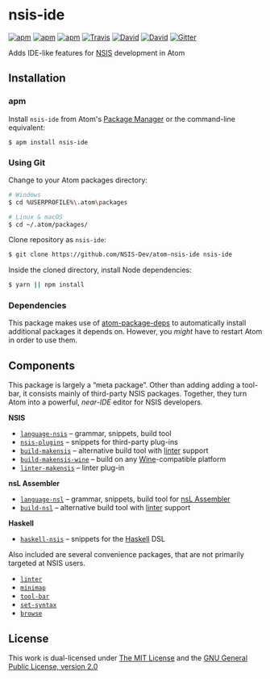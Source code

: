 # nsis-ide

[![apm](https://img.shields.io/apm/l/nsis-ide.svg?style=flat-square)](https://atom.io/packages/nsis-ide)
[![apm](https://img.shields.io/apm/v/nsis-ide.svg?style=flat-square)](https://atom.io/packages/nsis-ide)
[![apm](https://img.shields.io/apm/dm/nsis-ide.svg?style=flat-square)](https://atom.io/packages/nsis-ide)
[![Travis](https://img.shields.io/travis/NSIS-Dev/atom-nsis-ide.svg?style=flat-square)](https://travis-ci.org/NSIS-Dev/atom-nsis-ide)
[![David](https://img.shields.io/david/NSIS-Dev/atom-nsis-ide.svg?style=flat-square)](https://david-dm.org/NSIS-Dev/atom-nsis-ide)
[![David](https://img.shields.io/david/dev/NSIS-Dev/atom-nsis-ide.svg?style=flat-square)](https://david-dm.org/NSIS-Dev/atom-nsis-ide?type=dev)
[![Gitter](https://img.shields.io/badge/chat-Gitter-ed1965.svg?style=flat-square)](https://gitter.im/NSIS-Dev/Atom)

Adds IDE-like features for [NSIS](https://nsis.sourceforge.net) development in Atom

## Installation

### apm

Install `nsis-ide` from Atom's [Package Manager](http://flight-manual.atom.io/using-atom/sections/atom-packages/) or the command-line equivalent:

`$ apm install nsis-ide`

### Using Git

Change to your Atom packages directory:

```bash
# Windows
$ cd %USERPROFILE%\.atom\packages

# Linux & macOS
$ cd ~/.atom/packages/
```

Clone repository as `nsis-ide`:

```bash
$ git clone https://github.com/NSIS-Dev/atom-nsis-ide nsis-ide
```

Inside the cloned directory, install Node dependencies:

```bash
$ yarn || npm install
```

### Dependencies

This package makes use of [atom-package-deps](https://github.com/steelbrain/package-deps) to automatically install additional packages it depends on. However, you *might* have to restart Atom in order to use them.

## Components

This package is largely a “meta package”. Other than adding adding a tool-bar, it consists mainly of third-party NSIS packages. Together, they turn Atom into a powerful, *near-IDE* editor for NSIS developers.

**NSIS**

* [`language-nsis`](https://atom.io/packages/language-nsis) – grammar, snippets, build tool
* [`nsis-plugins`](https://atom.io/packages/nsis-plugins) – snippets for third-party plug-ins
* [`build-makensis`](https://atom.io/packages/build-makensis) – alternative build tool with [linter](https://atom.io/packages/linter) support
* [`build-makensis-wine`](https://atom.io/packages/build-makensis-wine) – build on any [Wine](https://www.winehq.org/)-compatible platform
* [`linter-makensis`](https://atom.io/packages/linter) – linter plug-in

**nsL Assembler**

* [`language-nsl`](https://atom.io/packages/language-nsl) – grammar, snippets, build tool for [nsL Assembler](https://github.com/NSIS-Dev/nsl-assembler)
* [`build-nsl`](https://atom.io/packages/build-nsl) – alternative build tool with [linter](https://atom.io/packages/linter) support

**Haskell**

* [`haskell-nsis`](https://atom.io/packages/haskell-nsis) – snippets for the [Haskell](https://hackage.haskell.org/package/nsis) DSL

Also included are several convenience packages, that are not primarily targeted at NSIS users.

* [`linter`](https://atom.io/packages/linter)
* [`minimap`](https://atom.io/packages/minimap)
* [`tool-bar`](https://atom.io/packages/tool-bar)
* [`set-syntax`](https://atom.io/packages/set-syntax)
* [`browse`](https://atom.io/packages/browse)

## License

This work is dual-licensed under [The MIT License](https://opensource.org/licenses/MIT) and the [GNU General Public License, version 2.0](https://opensource.org/licenses/GPL-2.0)
